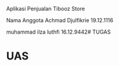 Aplikasi Penjualan Tibooz Store

Nama  Anggota
Achmad Djulfikrie
19.12.1116

muhammad ilza luthfi
16.12.9442# TUGAS
# UAS
